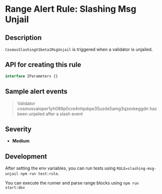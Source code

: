 # Range Alert Rule: Slashing Msg Unjail

## Description

`CosmosSlashingV1beta1MsgUnjail` is triggered when a validator is unjailed.

## API for creating this rule

```typescript
interface IParameters {}
```

## Sample alert events

> Validator cosmosvaloper1yh089p0cre4nhpdqw35uzde5amg3qzexkeggdn has been unjailed after a slash event

## Severity

- **Medium**

## Development

After setting the env variables, you can run tests using `RULE=slashing-msg-unjail npm run test:rule`.

You can execute the runner and parse range blocks using `npm run start:dev`
